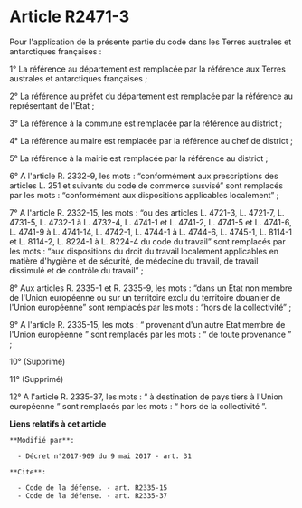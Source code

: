 # Article R2471-3

Pour l'application de la présente partie du code dans les Terres australes et antarctiques françaises :

1° La référence au département est remplacée par la référence aux Terres australes et antarctiques françaises ;

2° La référence au préfet du département est remplacée par la référence au représentant de l'Etat ;

3° La référence à la commune est remplacée par la référence au district ;

4° La référence au maire est remplacée par la référence au chef de district ;

5° La référence à la mairie est remplacée par la référence au district ;

6° A l'article R. 2332-9, les mots : “conformément aux prescriptions des articles L. 251 et suivants du code de commerce
susvisé” sont remplacés par les mots : “conformément aux dispositions applicables localement” ;

7° A l'article R. 2332-15, les mots : “ou des articles L. 4721-3, L. 4721-7, L. 4731-5, L. 4732-1 à L. 4732-4, L. 4741-1 et
L. 4741-2, L. 4741-5 et L. 4741-6, L. 4741-9 à L. 4741-14, L. 4742-1, L. 4744-1 à L. 4744-6, L. 4745-1, L. 8114-1 et L.
8114-2, L. 8224-1 à L. 8224-4 du code du travail” sont remplacés par les mots : “aux dispositions du droit du travail
localement applicables en matière d'hygiène et de sécurité, de médecine du travail, de travail dissimulé et de contrôle du
travail” ;

8° Aux articles R. 2335-1 et R. 2335-9, les mots : “dans un Etat non membre de l'Union européenne ou sur un territoire exclu
du territoire douanier de l'Union européenne” sont remplacés par les mots : “hors de la collectivité” ;

9° A l'article R. 2335-15, les mots : “ provenant d'un autre Etat membre de l'Union européenne ” sont remplacés par les
mots : “ de toute provenance ” ;

10° (Supprimé)

11° (Supprimé)

12° A l'article R. 2335-37, les mots : “ à destination de pays tiers à l'Union européenne ” sont remplacés par les mots : “
hors de la collectivité ”.

**Liens relatifs à cet article**

	**Modifié par**:

	  - Décret n°2017-909 du 9 mai 2017 - art. 31

	**Cite**:

	  - Code de la défense. - art. R2335-15
	  - Code de la défense. - art. R2335-37

